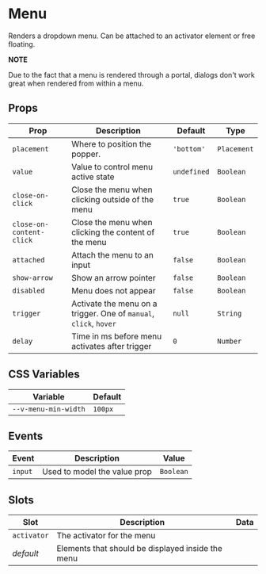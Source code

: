 # Menu

Renders a dropdown menu. Can be attached to an activator element or free floating.

**NOTE**

Due to the fact that a menu is rendered through a portal, dialogs don't work great when rendered from within a menu.

## Props

| Prop                     | Description                                                       | Default     | Type        |
| ------------------------ | ----------------------------------------------------------------- | ----------- | ----------- |
| `placement`              | Where to position the popper.                                     | `'bottom'`  | `Placement` |
| `value`                  | Value to control menu active state                                | `undefined` | `Boolean`   |
| `close-on-click`         | Close the menu when clicking outside of the menu                  | `true`      | `Boolean`   |
| `close-on-content-click` | Close the menu when clicking the content of the menu              | `true`      | `Boolean`   |
| `attached`               | Attach the menu to an input                                       | `false`     | `Boolean`   |
| `show-arrow`             | Show an arrow pointer                                             | `false`     | `Boolean`   |
| `disabled`               | Menu does not appear                                              | `false`     | `Boolean`   |
| `trigger`                | Activate the menu on a trigger. One of `manual`, `click`, `hover` | `null`      | `String`    |
| `delay`                  | Time in ms before menu activates after trigger                    | `0`         | `Number`    |

## CSS Variables

| Variable             | Default |
| -------------------- | ------- |
| `--v-menu-min-width` | `100px` |

## Events

| Event   | Description                  | Value     |
| ------- | ---------------------------- | --------- |
| `input` | Used to model the value prop | `Boolean` |

## Slots

| Slot        | Description                                       | Data |
| ----------- | ------------------------------------------------- | ---- |
| `activator` | The activator for the menu                        |      |
| _default_   | Elements that should be displayed inside the menu |      |
